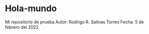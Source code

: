 # Hola-mundo
Mi repositorio de prueba
Autor: Rodrigo R. Salinas Torres
Fecha: 5 de febrero del 2022
